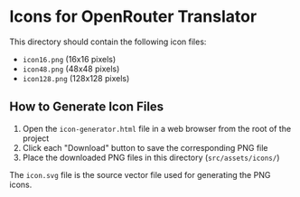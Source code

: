 # Icons for OpenRouter Translator

This directory should contain the following icon files:
- `icon16.png` (16x16 pixels)
- `icon48.png` (48x48 pixels)
- `icon128.png` (128x128 pixels)

## How to Generate Icon Files

1. Open the `icon-generator.html` file in a web browser from the root of the project
2. Click each "Download" button to save the corresponding PNG file
3. Place the downloaded PNG files in this directory (`src/assets/icons/`)

The `icon.svg` file is the source vector file used for generating the PNG icons.
